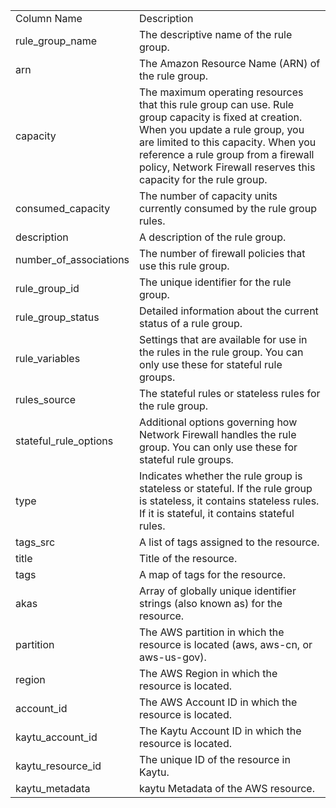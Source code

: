 <table>
	<tr><td>Column Name</td><td>Description</td></tr>
	<tr><td>rule_group_name</td><td>The descriptive name of the rule group.</td></tr>
	<tr><td>arn</td><td>The Amazon Resource Name (ARN) of the rule group.</td></tr>
	<tr><td>capacity</td><td>The maximum operating resources that this rule group can use. Rule group capacity is fixed at creation. When you update a rule group, you are limited to this capacity. When you reference a rule group from a firewall policy, Network Firewall reserves this capacity for the rule group.</td></tr>
	<tr><td>consumed_capacity</td><td>The number of capacity units currently consumed by the rule group rules.</td></tr>
	<tr><td>description</td><td>A description of the rule group.</td></tr>
	<tr><td>number_of_associations</td><td>The number of firewall policies that use this rule group.</td></tr>
	<tr><td>rule_group_id</td><td>The unique identifier for the rule group.</td></tr>
	<tr><td>rule_group_status</td><td>Detailed information about the current status of a rule group.</td></tr>
	<tr><td>rule_variables</td><td>Settings that are available for use in the rules in the rule group. You can only use these for stateful rule groups.</td></tr>
	<tr><td>rules_source</td><td>The stateful rules or stateless rules for the rule group.</td></tr>
	<tr><td>stateful_rule_options</td><td>Additional options governing how Network Firewall handles the rule group. You can only use these for stateful rule groups.</td></tr>
	<tr><td>type</td><td>Indicates whether the rule group is stateless or stateful. If the rule group is stateless, it contains stateless rules. If it is stateful, it contains stateful rules.</td></tr>
	<tr><td>tags_src</td><td>A list of tags assigned to the resource.</td></tr>
	<tr><td>title</td><td>Title of the resource.</td></tr>
	<tr><td>tags</td><td>A map of tags for the resource.</td></tr>
	<tr><td>akas</td><td>Array of globally unique identifier strings (also known as) for the resource.</td></tr>
	<tr><td>partition</td><td>The AWS partition in which the resource is located (aws, aws-cn, or aws-us-gov).</td></tr>
	<tr><td>region</td><td>The AWS Region in which the resource is located.</td></tr>
	<tr><td>account_id</td><td>The AWS Account ID in which the resource is located.</td></tr>
	<tr><td>kaytu_account_id</td><td>The Kaytu Account ID in which the resource is located.</td></tr>
	<tr><td>kaytu_resource_id</td><td>The unique ID of the resource in Kaytu.</td></tr>
	<tr><td>kaytu_metadata</td><td>kaytu Metadata of the AWS resource.</td></tr>
</table>